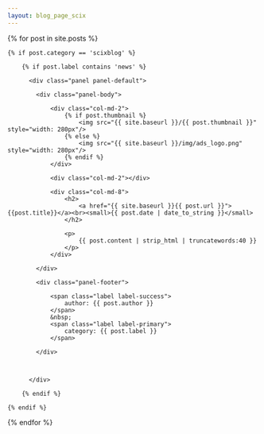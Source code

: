 ```yaml
---
layout: blog_page_scix
---
```


<div class="container">
    <div class="row">

{% for post in site.posts %}

    {% if post.category == 'scixblog' %}

        {% if post.label contains 'news' %}
    
          <div class="panel panel-default">
    
            <div class="panel-body">
    
                <div class="col-md-2">
                    {% if post.thumbnail %}
                        <img src="{{ site.baseurl }}/{{ post.thumbnail }}" style="width: 280px"/>
                    {% else %}
                        <img src="{{ site.baseurl }}/img/ads_logo.png" style="width: 280px"/>
                    {% endif %}
                </div>
    
                <div class="col-md-2"></div>
    
                <div class="col-md-8">
                    <h2>
                        <a href="{{ site.baseurl }}{{ post.url }}">{{post.title}}</a><br><small>{{ post.date | date_to_string }}</small>
                    </h2>
    
                    <p>
                        {{ post.content | strip_html | truncatewords:40 }}
                    </p>
                </div>
    
            </div>
    
            <div class="panel-footer">
    
                <span class="label label-success">
                    author: {{ post.author }}
                </span>
                &nbsp;
                <span class="label label-primary">
                    category: {{ post.label }}
                </span>
    
            </div>
    
    
    
          </div>
    
        {% endif %}

    {% endif %}

{% endfor %}
</div>
</div>
